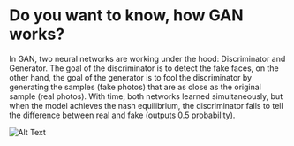 # Do you want to know, how GAN works?

In GAN, two neural networks are working under the hood: Discriminator and Generator. The goal of the discriminator is to detect the fake faces, on the other hand, the goal of the generator is to fool the discriminator by generating the samples (fake photos) that are as close as the original sample (real photos). With time, both networks learned simultaneously, but when the model achieves the nash equilibrium, the discriminator fails to tell the difference between real and fake (outputs 0.5 probability).

![Alt Text](https://github.com/robmanch/Data-Science/blob/main/Computer%20Vision/GANs/DCGAN/mydcgan.gif)
